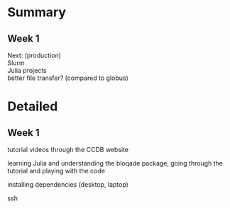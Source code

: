 
# Summary
## Week 1


Next: (production)  
Slurm  
Julia projects  
better file transfer? (compared to globus)

# Detailed
## Week 1
tutorial videos through the CCDB website

learning Julia and understanding the bloqade package, going through the tutorial and playing with the code

installing dependencies (desktop, laptop)

ssh
